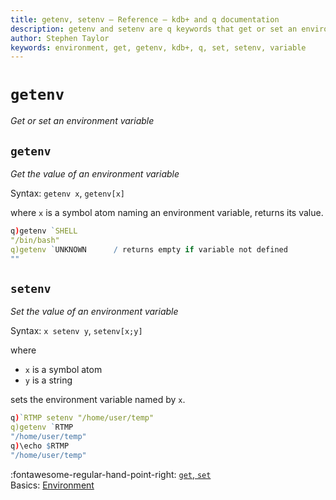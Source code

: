 ```yaml
---
title: getenv, setenv – Reference – kdb+ and q documentation
description: getenv and setenv are q keywords that get or set an environment variable.
author: Stephen Taylor
keywords: environment, get, getenv, kdb+, q, set, setenv, variable
---
```

# `getenv`

_Get or set an environment variable_




## `getenv`

_Get the value of an environment variable_

Syntax: `getenv x`, `getenv[x]`

where `x` is a symbol atom naming an environment variable, returns its value.

```q
q)getenv `SHELL
"/bin/bash"
q)getenv `UNKNOWN      / returns empty if variable not defined
""
```


## `setenv`

_Set the value of an environment variable_

Syntax: `x setenv y`, `setenv[x;y]`

where 

-   `x` is a symbol atom
-   `y` is a string

sets the environment variable named by `x`.

```q
q)`RTMP setenv "/home/user/temp"
q)getenv `RTMP
"/home/user/temp"
q)\echo $RTMP
"/home/user/temp"
```


:fontawesome-regular-hand-point-right: 
[`get`, `set`](get.md)  
Basics: [Environment](../basics/environment.md) 
